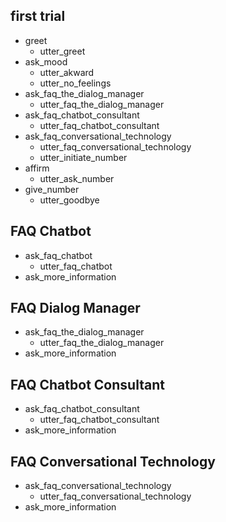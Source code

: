 ## first trial
* greet
  - utter_greet
* ask_mood
  - utter_akward
  - utter_no_feelings
* ask_faq_the_dialog_manager
  - utter_faq_the_dialog_manager
* ask_faq_chatbot_consultant
  - utter_faq_chatbot_consultant
* ask_faq_conversational_technology
  - utter_faq_conversational_technology
  - utter_initiate_number
* affirm
  - utter_ask_number
* give_number
  - utter_goodbye

## FAQ Chatbot

* ask_faq_chatbot
    - utter_faq_chatbot
* ask_more_information

## FAQ Dialog Manager
* ask_faq_the_dialog_manager
  - utter_faq_the_dialog_manager
* ask_more_information

## FAQ Chatbot Consultant
* ask_faq_chatbot_consultant
  - utter_faq_chatbot_consultant
* ask_more_information

## FAQ Conversational Technology
* ask_faq_conversational_technology
  - utter_faq_conversational_technology
* ask_more_information
